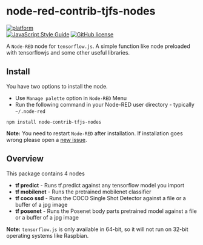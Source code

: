 # node-red-contrib-tjfs-nodes
[![platform](https://img.shields.io/badge/platform-Node--RED-red)](https://nodered.org)
<br>[![JavaScript Style Guide](https://img.shields.io/badge/code_style-standard-brightgreen.svg)](https://standardjs.com)
[![GitHub license](https://img.shields.io/github/license/dceejay/tfjs-nodes)](https://github.com/dceejay/tfjs-nodes/blob/master/LICENSE)

A `Node-RED` node for `tensorflow.js`. A simple function like node preloaded with tensorflowjs and some other useful libraries.

## Install
You have two options to install the node.
 * Use `Manage palette` option in `Node-RED` Menu
 * Run the following command in your Node-RED user directory - typically `~/.node-red`
 ```
 npm install node-contrib-tfjs-nodes
 ```
**Note:** You need to restart `Node-RED` after installation. If installation goes wrong please open a [new issue](https://github.com/bonastreyair/node-red-contrib-teachable-machine/issues).

## Overview
This package contains 4 nodes
 - **tf predict** - Runs tf.predict against any tensorflow model you import
 - **tf mobilenet** - Runs the pretrained mobilenet classifier
 - **tf coco ssd** - Runs the COCO Single Shot Detector against a file or a buffer of a jpg image
 - **tf posenet** - Runs the Posenet body parts pretrained model against a file or a buffer of a jpg image

**Note:** `tensorflow.js` is only available in 64-bit, so it will not run on 32-bit operating systems like Raspbian.
